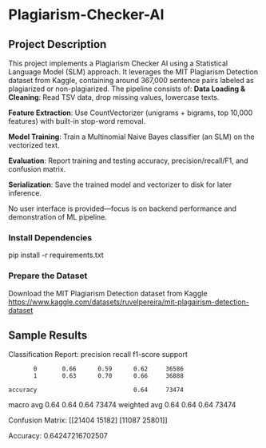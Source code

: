 # Plagiarism-Checker-AI
## Project Description
This project implements a Plagiarism Checker AI using a Statistical Language Model (SLM) approach. It leverages the MIT Plagiarism Detection dataset from Kaggle, containing around 367,000 sentence pairs labeled as plagiarized or non-plagiarized. The pipeline consists of:
**Data Loading & Cleaning**: Read TSV data, drop missing values, lowercase texts.

**Feature Extraction**: Use CountVectorizer (unigrams + bigrams, top 10,000 features) with built-in stop-word removal.

**Model Training**: Train a Multinomial Naive Bayes classifier (an SLM) on the vectorized text.

**Evaluation**: Report training and testing accuracy, precision/recall/F1, and confusion matrix.

 **Serialization**: Save the trained model and vectorizer to disk for later inference.

No user interface is provided—focus is on backend performance and demonstration of ML pipeline.

### Install Dependencies
pip install -r requirements.txt

### Prepare the Dataset
Download the MIT Plagiarism Detection dataset from Kaggle https://www.kaggle.com/datasets/ruvelpereira/mit-plagairism-detection-dataset

## Sample Results

Classification Report:
              precision    recall  f1-score   support

           0       0.66      0.59      0.62     36586
           1       0.63      0.70      0.66     36888

    accuracy                           0.64     73474
   macro avg       0.64      0.64      0.64     73474
weighted avg       0.64      0.64      0.64     73474


Confusion Matrix:
[[21404 15182]
 [11087 25801]]
 
Accuracy: 0.64247216702507

